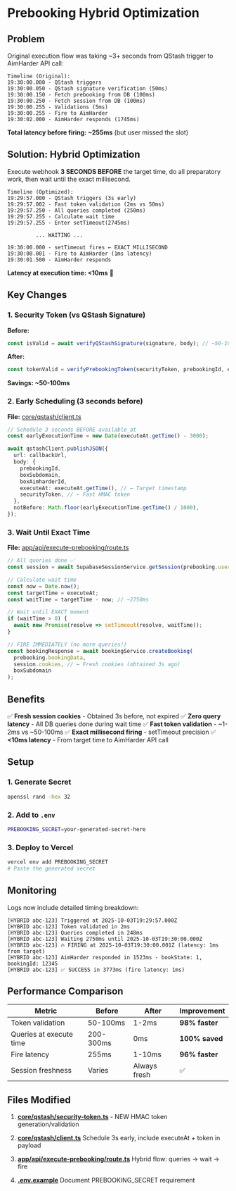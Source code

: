 # Prebooking Hybrid Optimization

## Problem

Original execution flow was taking ~3+ seconds from QStash trigger to AimHarder API call:

```
Timeline (Original):
19:30:00.000 - QStash triggers
19:30:00.050 - QStash signature verification (50ms)
19:30:00.150 - Fetch prebooking from DB (100ms)
19:30:00.250 - Fetch session from DB (100ms)
19:30:00.255 - Validations (5ms)
19:30:00.255 - Fire to AimHarder
19:30:02.000 - AimHarder responds (1745ms)
```

**Total latency before firing: ~255ms** (but user missed the slot)

## Solution: Hybrid Optimization

Execute webhook **3 SECONDS BEFORE** the target time, do all preparatory work, then wait until the exact millisecond.

```
Timeline (Optimized):
19:29:57.000 - QStash triggers (3s early)
19:29:57.002 - Fast token validation (2ms vs 50ms)
19:29:57.250 - All queries completed (250ms)
19:29:57.255 - Calculate wait time
19:29:57.255 - Enter setTimeout(2745ms)

         ... WAITING ...

19:30:00.000 - setTimeout fires ← EXACT MILLISECOND
19:30:00.001 - Fire to AimHarder (1ms latency)
19:30:01.500 - AimHarder responds
```

**Latency at execution time: <10ms** 🎯

## Key Changes

### 1. Security Token (vs QStash Signature)

**Before:**
```typescript
const isValid = await verifyQStashSignature(signature, body); // ~50-100ms
```

**After:**
```typescript
const tokenValid = verifyPrebookingToken(securityToken, prebookingId, executeAt); // ~1-2ms
```

**Savings: ~50-100ms**

### 2. Early Scheduling (3 seconds before)

**File:** [core/qstash/client.ts](../../../core/qstash/client.ts)

```typescript
// Schedule 3 seconds BEFORE available_at
const earlyExecutionTime = new Date(executeAt.getTime() - 3000);

await qstashClient.publishJSON({
  url: callbackUrl,
  body: {
    prebookingId,
    boxSubdomain,
    boxAimharderId,
    executeAt: executeAt.getTime(), // ← Target timestamp
    securityToken, // ← Fast HMAC token
  },
  notBefore: Math.floor(earlyExecutionTime.getTime() / 1000),
});
```

### 3. Wait Until Exact Time

**File:** [app/api/execute-prebooking/route.ts](../../../app/api/execute-prebooking/route.ts)

```typescript
// All queries done ✅
const session = await SupabaseSessionService.getSession(prebooking.userEmail);

// Calculate wait time
const now = Date.now();
const targetTime = executeAt;
const waitTime = targetTime - now; // ~2750ms

// Wait until EXACT moment
if (waitTime > 0) {
  await new Promise(resolve => setTimeout(resolve, waitTime));
}

// FIRE IMMEDIATELY (no more queries!)
const bookingResponse = await bookingService.createBooking(
  prebooking.bookingData,
  session.cookies, // ← Fresh cookies (obtained 3s ago)
  boxSubdomain
);
```

## Benefits

✅ **Fresh session cookies** - Obtained 3s before, not expired
✅ **Zero query latency** - All DB queries done during wait time
✅ **Fast token validation** - ~1-2ms vs ~50-100ms
✅ **Exact millisecond firing** - setTimeout precision
✅ **<10ms latency** - From target time to AimHarder API call

## Setup

### 1. Generate Secret

```bash
openssl rand -hex 32
```

### 2. Add to `.env`

```bash
PREBOOKING_SECRET=your-generated-secret-here
```

### 3. Deploy to Vercel

```bash
vercel env add PREBOOKING_SECRET
# Paste the generated secret
```

## Monitoring

Logs now include detailed timing breakdown:

```
[HYBRID abc-123] Triggered at 2025-10-03T19:29:57.000Z
[HYBRID abc-123] Token validated in 2ms
[HYBRID abc-123] Queries completed in 248ms
[HYBRID abc-123] Waiting 2750ms until 2025-10-03T19:30:00.000Z
[HYBRID abc-123] 🔥 FIRING at 2025-10-03T19:30:00.001Z (latency: 1ms from target)
[HYBRID abc-123] AimHarder responded in 1523ms - bookState: 1, bookingId: 12345
[HYBRID abc-123] ✅ SUCCESS in 3773ms (fire latency: 1ms)
```

## Performance Comparison

| Metric | Before | After | Improvement |
|--------|--------|-------|-------------|
| Token validation | 50-100ms | 1-2ms | **98% faster** |
| Queries at execute time | 200-300ms | 0ms | **100% saved** |
| Fire latency | 255ms | 1-10ms | **96% faster** |
| Session freshness | Varies | Always fresh | ✅ |

## Files Modified

1. **[core/qstash/security-token.ts](../../../core/qstash/security-token.ts)** - NEW
   HMAC token generation/validation

2. **[core/qstash/client.ts](../../../core/qstash/client.ts)**
   Schedule 3s early, include executeAt + token in payload

3. **[app/api/execute-prebooking/route.ts](../../../app/api/execute-prebooking/route.ts)**
   Hybrid flow: queries → wait → fire

4. **[.env.example](../../../.env.example)**
   Document PREBOOKING_SECRET requirement
